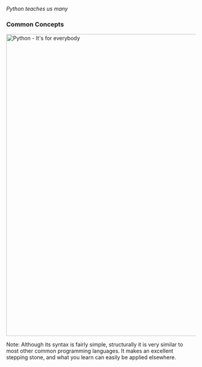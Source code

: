 _Python teaches us many_

### Common Concepts

<img alt="Python - It's for everybody" src="/Building-with-Python/slideshow/images/stepping-stone.svg" width="800">

Note:
Although its syntax is fairly simple, structurally it is very similar to most other common programming languages. It makes an excellent stepping stone, and what you learn can easily be applied elsewhere.